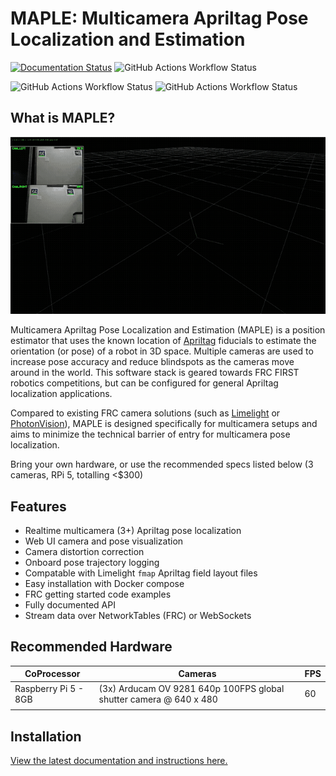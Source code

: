 # MAPLE: Multicamera Apriltag Pose Localization and Estimation

[![Documentation Status](https://readthedocs.org/projects/maple-maple/badge/?version=latest)](https://maple-maple.readthedocs.io/en/latest/?badge=latest)
![GitHub Actions Workflow Status](https://img.shields.io/github/actions/workflow/status/cudy789/maple/build-image.yml?label=docker%20image)

![GitHub Actions Workflow Status](https://img.shields.io/github/actions/workflow/status/cudy789/maple/integration-test.yml?label=integration%20tests)
![GitHub Actions Workflow Status](https://img.shields.io/github/actions/workflow/status/cudy789/maple/unit-test.yml?label=unit%20tests)


## What is MAPLE?

![](./docs/res/crappy_recording_athome.gif)

Multicamera Apriltag Pose Localization and Estimation (MAPLE) is a position estimator that uses the known location of 
[Apriltag](https://github.com/AprilRobotics/apriltag) fiducials 
to estimate the orientation (or pose) of a robot in 3D space. Multiple cameras are used to increase pose accuracy 
and reduce blindspots as the cameras move around in the world. This software stack is geared towards FRC FIRST robotics 
competitions, but can be configured for general Apriltag localization applications.

Compared to existing FRC camera solutions (such as [Limelight](https://docs.limelightvision.io/) or [PhotonVision](https://docs.photonvision.org)), MAPLE is designed specifically for multicamera
setups and aims to minimize the technical barrier of entry for multicamera pose localization.

Bring your own hardware, or use the recommended specs listed below (3 cameras, RPi 5, totalling <$300)

## Features

* Realtime multicamera (3+) Apriltag pose localization
* Web UI camera and pose visualization
* Camera distortion correction
* Onboard pose trajectory logging
* Compatable with Limelight `fmap` Apriltag field layout files
* Easy installation with Docker compose
* FRC getting started code examples
* Fully documented API
* Stream data over NetworkTables (FRC) or WebSockets

## Recommended Hardware

| CoProcessor          | Cameras                                                            | FPS |
|----------------------|--------------------------------------------------------------------|-----|
| Raspberry Pi 5 - 8GB | (3x) Arducam OV 9281 640p 100FPS global shutter camera @ 640 x 480 | 60  |
|                      |                                                                    |     |

## Installation

[View the latest documentation and instructions here.](https://maple-maple.readthedocs.io)
